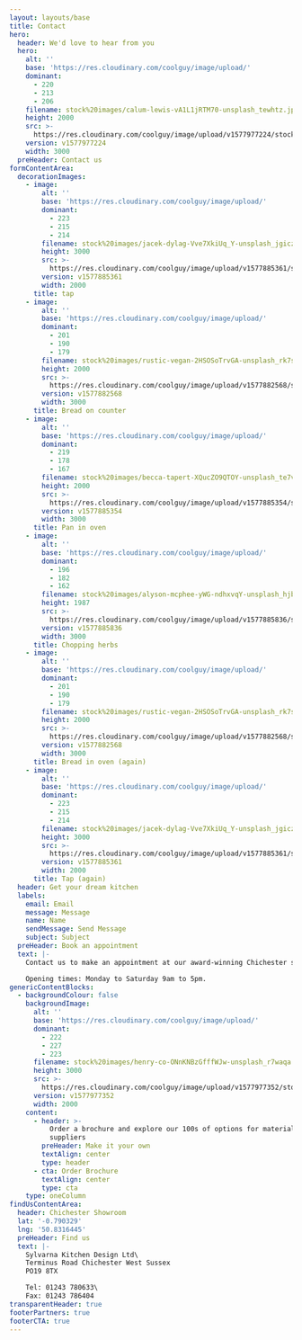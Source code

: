 ```yaml
---
layout: layouts/base
title: Contact
hero:
  header: We'd love to hear from you
  hero:
    alt: ''
    base: 'https://res.cloudinary.com/coolguy/image/upload/'
    dominant:
      - 220
      - 213
      - 206
    filename: stock%20images/calum-lewis-vA1L1jRTM70-unsplash_tewhtz.jpg
    height: 2000
    src: >-
      https://res.cloudinary.com/coolguy/image/upload/v1577977224/stock%20images/calum-lewis-vA1L1jRTM70-unsplash_tewhtz.jpg
    version: v1577977224
    width: 3000
  preHeader: Contact us
formContentArea:
  decorationImages:
    - image:
        alt: ''
        base: 'https://res.cloudinary.com/coolguy/image/upload/'
        dominant:
          - 223
          - 215
          - 214
        filename: stock%20images/jacek-dylag-Vve7XkiUq_Y-unsplash_jgiczh.jpg
        height: 3000
        src: >-
          https://res.cloudinary.com/coolguy/image/upload/v1577885361/stock%20images/jacek-dylag-Vve7XkiUq_Y-unsplash_jgiczh.jpg
        version: v1577885361
        width: 2000
      title: tap
    - image:
        alt: ''
        base: 'https://res.cloudinary.com/coolguy/image/upload/'
        dominant:
          - 201
          - 190
          - 179
        filename: stock%20images/rustic-vegan-2HSOSoTrvGA-unsplash_rk7s80.jpg
        height: 2000
        src: >-
          https://res.cloudinary.com/coolguy/image/upload/v1577882568/stock%20images/rustic-vegan-2HSOSoTrvGA-unsplash_rk7s80.jpg
        version: v1577882568
        width: 3000
      title: Bread on counter
    - image:
        alt: ''
        base: 'https://res.cloudinary.com/coolguy/image/upload/'
        dominant:
          - 219
          - 178
          - 167
        filename: stock%20images/becca-tapert-XQucZO9QTOY-unsplash_te7vpa.jpg
        height: 2000
        src: >-
          https://res.cloudinary.com/coolguy/image/upload/v1577885354/stock%20images/becca-tapert-XQucZO9QTOY-unsplash_te7vpa.jpg
        version: v1577885354
        width: 3000
      title: Pan in oven
    - image:
        alt: ''
        base: 'https://res.cloudinary.com/coolguy/image/upload/'
        dominant:
          - 196
          - 182
          - 162
        filename: stock%20images/alyson-mcphee-yWG-ndhxvqY-unsplash_hjbpe9.jpg
        height: 1987
        src: >-
          https://res.cloudinary.com/coolguy/image/upload/v1577885836/stock%20images/alyson-mcphee-yWG-ndhxvqY-unsplash_hjbpe9.jpg
        version: v1577885836
        width: 3000
      title: Chopping herbs
    - image:
        alt: ''
        base: 'https://res.cloudinary.com/coolguy/image/upload/'
        dominant:
          - 201
          - 190
          - 179
        filename: stock%20images/rustic-vegan-2HSOSoTrvGA-unsplash_rk7s80.jpg
        height: 2000
        src: >-
          https://res.cloudinary.com/coolguy/image/upload/v1577882568/stock%20images/rustic-vegan-2HSOSoTrvGA-unsplash_rk7s80.jpg
        version: v1577882568
        width: 3000
      title: Bread in oven (again)
    - image:
        alt: ''
        base: 'https://res.cloudinary.com/coolguy/image/upload/'
        dominant:
          - 223
          - 215
          - 214
        filename: stock%20images/jacek-dylag-Vve7XkiUq_Y-unsplash_jgiczh.jpg
        height: 3000
        src: >-
          https://res.cloudinary.com/coolguy/image/upload/v1577885361/stock%20images/jacek-dylag-Vve7XkiUq_Y-unsplash_jgiczh.jpg
        version: v1577885361
        width: 2000
      title: Tap (again)
  header: Get your dream kitchen
  labels:
    email: Email
    message: Message
    name: Name
    sendMessage: Send Message
    subject: Subject
  preHeader: Book an appointment
  text: |-
    Contact us to make an appointment at our award-winning Chichester showroom.

    Opening times: Monday to Saturday 9am to 5pm.
genericContentBlocks:
  - backgroundColour: false
    backgroundImage:
      alt: ''
      base: 'https://res.cloudinary.com/coolguy/image/upload/'
      dominant:
        - 222
        - 227
        - 223
      filename: stock%20images/henry-co-ONnKNBzGfffWJw-unsplash_r7waqa.jpg
      height: 3000
      src: >-
        https://res.cloudinary.com/coolguy/image/upload/v1577977352/stock%20images/henry-co-ONnKNBzGfffWJw-unsplash_r7waqa.jpg
      version: v1577977352
      width: 2000
    content:
      - header: >-
          Order a brochure and explore our 100s of options for materials and
          suppliers
        preHeader: Make it your own
        textAlign: center
        type: header
      - cta: Order Brochure
        textAlign: center
        type: cta
    type: oneColumn
findUsContentArea:
  header: Chichester Showroom
  lat: '-0.790329'
  lng: '50.8316445'
  preHeader: Find us
  text: |-
    Sylvarna Kitchen Design Ltd\
    Terminus Road Chichester West Sussex
    PO19 8TX

    Tel: 01243 780633\
    Fax: 01243 786404
transparentHeader: true
footerPartners: true
footerCTA: true
---
```


